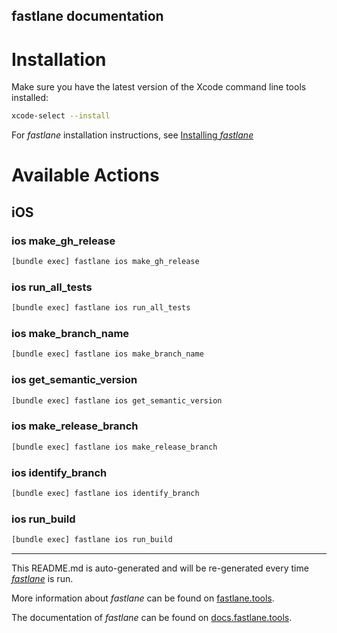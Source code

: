 fastlane documentation
----

# Installation

Make sure you have the latest version of the Xcode command line tools installed:

```sh
xcode-select --install
```

For _fastlane_ installation instructions, see [Installing _fastlane_](https://docs.fastlane.tools/#installing-fastlane)

# Available Actions

## iOS

### ios make_gh_release

```sh
[bundle exec] fastlane ios make_gh_release
```



### ios run_all_tests

```sh
[bundle exec] fastlane ios run_all_tests
```



### ios make_branch_name

```sh
[bundle exec] fastlane ios make_branch_name
```



### ios get_semantic_version

```sh
[bundle exec] fastlane ios get_semantic_version
```



### ios make_release_branch

```sh
[bundle exec] fastlane ios make_release_branch
```



### ios identify_branch

```sh
[bundle exec] fastlane ios identify_branch
```



### ios run_build

```sh
[bundle exec] fastlane ios run_build
```



----

This README.md is auto-generated and will be re-generated every time [_fastlane_](https://fastlane.tools) is run.

More information about _fastlane_ can be found on [fastlane.tools](https://fastlane.tools).

The documentation of _fastlane_ can be found on [docs.fastlane.tools](https://docs.fastlane.tools).
